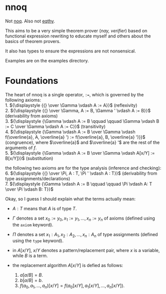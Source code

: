 # nnoq
Not [noq](https://github.com/tsoding/Noq). Also not [eqthy](https://github.com/catseye/Eqthy).

This aims to be a very simple theorem prover (_nay, verifier_) based on functional expression rewriting to educate myself and others about the basics of theorem provers.

It also has types to ensure the expressions are not nonsensical.

Examples are on the examples directory.

# Foundations
The heart of nnoq is a single operator, `:=`, which is governed by the following axioms:  
    1. ${\displaystyle {{} \over \Gamma \vdash A := A}}$ (reflexivity)   
    2. ${\displaystyle {{} \over \Gamma, A := B, \Gamma ' \vdash A := B}}$ (derivability from axioms)  
    3. ${\displaystyle {\Gamma \vdash A := B \qquad \qquad \Gamma \vdash B := C \over \Gamma \vdash A := C}}$ (transitivity)  
    4. ${\displaystyle {\Gamma \vdash A := B \over \Gamma \vdash f(\overline{a}, A, \overline{a} ') := f(\overline{a}, B, \overline{a} ')}}$ (congruence), where $\overline{a}$ and $\overline{a} '$ are the rest of the arguments of $f$.    
    5. ${\displaystyle {\Gamma \vdash A := B \over \Gamma \vdash A[x/Y] := B[x/Y]}}$ (substitution)   
 
the following two axioms are for the type analysis (inference and checking):  
    6. ${\displaystyle {{} \over \Pi, A : T, \Pi ' \vdash A : T}}$ (derivability from type assignments/declarations)  
    7. ${\displaystyle {\Gamma \vdash A := B \qquad \qquad \Pi \vdash A: T \over \Pi \vdash B: T}}$  

Okay, so I guess I should explain what the terms actually mean:
- $A: T$ means that $A$ is of type $T$.
- $\Gamma$ denotes a set $x_0 := y_0, x_1 := y_1, \ldots, x_n := y_n$ of axioms (defined using the `axiom` keyword).
- $\Pi$ denotes a set $x_1:A_1, x_2:A_2, \ldots, x_n: A_n$  of type assignments (defined using the `type` keyword).
- in $A[x/Y]$, $x/Y$ denotes a pattern/replacement pair, where $x$ is a variable, while $B$ is a term.    

- the replacement algorithm $A[x/Y]$ is defied as follows:
    1. ${\displaystyle {a[a/B] = B}}$.
    2. ${\displaystyle {b[a/B] = b}}$.
    3. ${\displaystyle {f(a_0, a_1, \ldots, a_n)[x/Y] = f(a_0[x/Y], a_1[x/Y], \ldots, a_n[x/Y])}}$.
